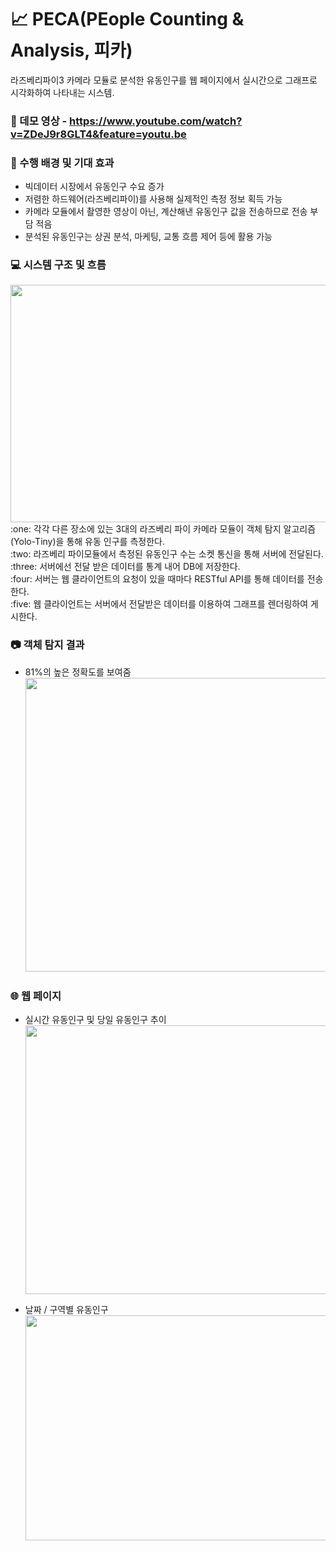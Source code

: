 # :chart_with_upwards_trend: PECA(PEople Counting & Analysis, 피카)		
 라즈베리파이3 카메라 모듈로 분석한 유동인구를 웹 페이지에서 실시간으로 그래프로 시각화하여 나타내는 시스템.
 	
### :movie_camera: 데모 영상 - https://www.youtube.com/watch?v=ZDeJ9r8GLT4&feature=youtu.be
### :raising_hand: 수행 배경 및 기대 효과
  * 빅데이터 시장에서 유동인구 수요 증가
  * 저렴한 하드웨어(라즈베리파이)를 사용해 실제적인 측정 정보 획득 가능
  * 카메라 모듈에서 촬영한 영상이 아닌, 계산해낸 유동인구 값을 전송하므로 전송 부담 적음
  * 분석된 유동인구는 상권 분석, 마케팅, 교통 흐름 제어 등에 활용 가능
### :computer: 시스템 구조 및 흐름
  <img src="https://user-images.githubusercontent.com/44567793/86610613-8f8e3180-bfe8-11ea-9000-3d08f88ab855.JPG" width="830" height="380">
  <br/>
  :one:  각각 다른 장소에 있는 3대의 라즈베리 파이 카메라 모듈이 객체 탐지 알고리즘(Yolo-Tiny)을 통해 유동 인구를 측정한다.<br/>
  :two:   라즈베리 파이모듈에서 측정된 유동인구 수는 소켓 통신을 통해 서버에 전달된다. <br/>
  :three:   서버에선 전달 받은 데이터를 통계 내어 DB에 저장한다. <br/>
  :four:   서버는 웹 클라이언트의 요청이 있을 때마다 RESTful API를 통해 데이터를 전송한다. <br/>
  :five:   웹 클라이언트는 서버에서 전달받은 데이터를 이용하여 그래프를 렌더링하여 게시한다. <br/>
  
  ### :camera: 객체 탐지 결과
  * 81%의 높은 정확도를 보여줌<br/>
      <img src="https://user-images.githubusercontent.com/44567793/86614262-af742400-bfed-11ea-925b-27cb826e1f39.png" width="830" height="470"><br/>
  
  ###  :globe_with_meridians: 웹 페이지
  * 실시간 유동인구 및 당일 유동인구 추이 
        <img src="https://user-images.githubusercontent.com/44567793/86615236-2362fc00-bfef-11ea-9006-333aad05c035.png" width="600" height="430"><br/>

  * 날짜 / 구역별 유동인구 <br/>
          <img src="https://user-images.githubusercontent.com/44567793/86615632-af752380-bfef-11ea-8f64-998bfa04844c.png" width="600" height="360"><br/>
